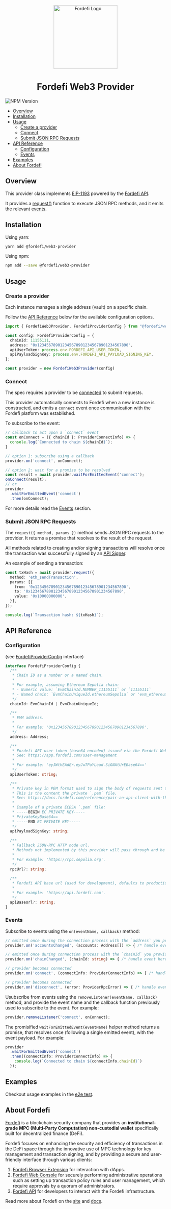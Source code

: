 <p align="center">
  <img src="logo.svg" style="width: 200px" alt="Fordefi Logo"/>
  <h1 align="center">Fordefi Web3 Provider</h1>
</p>

<img src="https://img.shields.io/npm/v/%40fordefi%2Fweb3-provider" alt="NPM Version"/>


<!-- TOC start (generated with https://github.com/derlin/bitdowntoc) -->

- [Overview](#overview)
- [Installation](#installation)
- [Usage](#usage)
    * [Create a provider](#create-a-provider)
    * [Connect](#connect)
    * [Submit JSON RPC Requests](#submit-json-rpc-requests)
- [API Reference](#api-reference)
    * [Configuration](#configuration)
    * [Events](#events)
- [Examples](#examples)
- [About Fordefi](#about-fordefi)

<!-- TOC end -->


## Overview
This provider class implements [EIP-1193](https://eips.ethereum.org/EIPS/eip-1193) powered by the [Fordefi API](https://docs.fordefi.com).

It provides a [request()](https://eips.ethereum.org/EIPS/eip-1193#request) function to execute JSON RPC methods, and it emits the relevant [events](https://eips.ethereum.org/EIPS/eip-1193#events-1).


## Installation

Using yarn:
```bash
yarn add @fordefi/web3-provider
```
Using npm:
```bash
npm add --save @fordefi/web3-provider
```


## Usage

### Create a provider

Each instance manages a single address (vault) on a specific chain.

Follow the [API Reference](#api-reference) below for the available configuration options.

```ts
import { FordefiWeb3Provider, FordefiProviderConfig } from "@fordefi/web3-provider";

const config: FordefiProviderConfig = {
  chainId: 11155111,
  address: "0x1234567890123456789012345678901234567890",
  apiUserToken: process.env.FORDEFI_API_USER_TOKEN,
  apiPayloadSignKey: process.env.FORDEFI_API_PAYLOAD_SIGNING_KEY,
};

const provider = new FordefiWeb3Provider(config)
```

### Connect
The spec requires a provider to be [connected](https://eips.ethereum.org/EIPS/eip-1193#connectivity) to submit requests.

This provider automatically connects to Fordefi when a new instance is constructed,
and emits a `connect` event once communication with the Fordefi platform was established.

To subscribe to the event:
```ts
// callback to act upon a `connect` event
const onConnect = ({ chainId }: ProviderConnectInfo) => {
  console.log(`Connected to chain ${chainId}`);
}

// option 1: subscribe using a callback
provider.on('connect', onConnect);

// option 2: wait for a promise to be resolved
const result = await provider.waitForEmittedEvent('connect');
onConnect(result);
// or
provider
  .waitForEmittedEvent('connect')
  .then(onConnect);
```

For more details read the [Events](#events) section. 

### Submit JSON RPC Requests
The `request({ method, params })` method sends JSON RPC requests to the provider.
It returns a promise that resolves to the result of the request.

All methods related to creating and/or signing transactions will resolve once the transaction was successfully signed by an [API Signer](https://docs.fordefi.com/reference/program-overview).

An example of sending a transaction:

```ts
const txHash = await provider.request({
  method: 'eth_sendTransaction',
  params: [{
    from: '0x1234567890123456789012345678901234567890',
    to: '0x1234567890123456789012345678901234567890',
    value: '0x10000000000',
  }],
});

console.log(`Transaction hash: ${txHash}`);
```


## API Reference

### Configuration
(see [FordefiProviderConfig](./src/types/config.ts) interface)

```ts
interface FordefiProviderConfig {
  /**
   * Chain ID as a number or a named chain.
   *
   * For example, assuming Ethereum Sepolia chain:
   * - Numeric value: `EvmChainId.NUMBER_11155111` or `11155111`
   * - Named chain: `EvmChainUniqueId.ethereumSepolia` or 'evm_ethereum_sepolia'.
   */
  chainId: EvmChainId | EvmChainUniqueId;

  /**
   * EVM address.
   *
   * For example: '0x1234567890123456789012345678901234567890'.
   */
  address: Address;

  /**
   * Fordefi API user token (base64 encoded) issued via the Fordefi Web Console.
   * See: https://app.fordefi.com/user-management
   *
   * For example: 'eyJWthEAdEr.eyJwTPaYLoad.SiGNAtUrEBase64=='
   */
  apiUserToken: string;

  /**
   * Private key in PEM format used to sign the body of requests sent to the Fordefi API.
   * This is the content the private `.pem` file.
   * See: https://docs.fordefi.com/reference/pair-an-api-client-with-the-api-signer
   *
   * Example of a private ECDSA `.pem` file:
   * -----BEGIN EC PRIVATE KEY-----
   * PrivateKeyBase64==
   * -----END EC PRIVATE KEY-----
   */
  apiPayloadSignKey: string;
  
  /**
   * Fallback JSON-RPC HTTP node url.
   * Methods not implemented by this provider will pass through and be handled by this node.
   *
   * For example: 'https://rpc.sepolia.org'.
   */
  rpcUrl?: string;
  
  /**
   * Fordefi API base url (used for development), defaults to production API url.
   *
   * For example: 'https://api.fordefi.com'.
   */
  apiBaseUrl?: string;
}
```

### Events

Subscribe to events using the `on(eventName, callback)` method:

```ts
// emitted once during the connection process with the `address` you provided.
provider.on('accountsChanged', (accounts: Address[]) => { /* handle event here */ });

// emitted once during connection process with the `chainId` you provided
provider.on('chainChanged', (chainId: string) => { /* handle event here */ });

// provider becomes connected
provider.on('connect', (connectInfo: ProviderConnectInfo) => { /* handle event here */ });

// provider becomes connected
provider.on('disconnect', (error: ProviderRpcError) => { /* handle event here */ });
```

Usubscribe from events using the `removeListener(eventName, callback)` method, and provide the event name and the callback function
previously used to subscribe to the event. For example:

```ts
provider.removeListener('connect', onConnect);
```

The promisified `waitForEmittedEvent(eventName)` helper method returns a promise, that resolves once (following a single emitted event), with the event payload. For example:
```ts
provider
  .waitForEmittedEvent('connect')
  .then((connectInfo: ProviderConnectInfo) => {
    console.log(`Connected to chain ${connectInfo.chainId}`)
  });
```


## Examples

Checkout usage examples in the [e2e test](./test/provider.test.ts).


## About Fordefi
[Fordefi](https://fordefi.com) is a blockchain security company that provides an **institutional-grade MPC (Multi-Party Computation) non-custodial wallet** specifically built for decentralized finance (DeFi).

Fordefi focuses on enhancing the security and efficiency of transactions in the DeFi space through the innovative use of MPC technology for key management and transaction signing,
and by providing a secure and user-friendly interface through various clients:
1. [Fordefi Browser Extension](https://chromewebstore.google.com/detail/fordefi/hcmehenccjdmfbojapcbcofkgdpbnlle) for interaction with dApps.
2. [Fordefi Web Console](https://app.fordefi.com) for securely performing administrative operations such as setting up transaction policy rules and user management, which require approvals by a quorum of administrators.
3. [Fordefi API](https://docs.fordefi.com/reference/api-overview) for developers to interact with the Fordefi infrastructure.

Read more about Fordefi on the [site](https://fordefi.com) and [docs](https://docs.fordefi.com).
